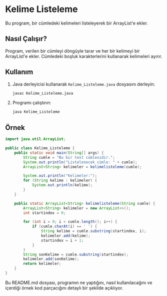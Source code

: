 # Kelime Listeleme
Bu program, bir cümledeki kelimeleri listeleyerek bir ArrayList'e ekler.

## Nasıl Çalışır?
Program, verilen bir cümleyi döngüyle tarar ve her bir kelimeyi bir ArrayList'e ekler. Cümledeki boşluk karakterlerini kullanarak kelimeleri ayırır.

## Kullanım
1. Java derleyicisi kullanarak `Kelime_Listeleme.java` dosyasını derleyin:
   ```sh
   javac Kelime_Listeleme.java
   ```

2. Programı çalıştırın:
   ```sh
   java Kelime_Listeleme
   ```

## Örnek
```java
import java.util.ArrayList;

public class Kelime_Listeleme {
    public static void main(String[] args) {
        String cumle = "Bu bir test cümlesidir.";
        System.out.println("Listelenecek cümle: " + cumle);
        ArrayList<String> kelimeler = kelimelisteleme(cumle);

        System.out.println("Kelimeler:");
        for (String kelime : kelimeler) {
            System.out.println(kelime);
        }
    }

    public static ArrayList<String> kelimelisteleme(String cumle) {
        ArrayList<String> kelimeler = new ArrayList<>();
        int startindex = 0;

        for (int i = 0; i < cumle.length(); i++) {
            if (cumle.charAt(i) == ' ') {
                String kelime = cumle.substring(startindex, i);
                kelimeler.add(kelime);
                startindex = i + 1;
            }
        }
        String sonKelime = cumle.substring(startindex);
        kelimeler.add(sonKelime);
        return kelimeler;
    }
}
```

Bu README.md dosyası, programın ne yaptığını, nasıl kullanılacağını ve içerdiği örnek kod parçacığını detaylı bir şekilde açıklıyor.
